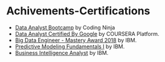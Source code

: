 # Achivements-Certifications
- [Data Analyst Bootcamp]() by Coding Ninja
- [Data Analyst Certified By Google](https://www.coursera.org/account/accomplishments/professional-cert/E6CN9UAYRMFS?utm_source=link&utm_medium=certificate&utm_content=cert_image&utm_campaign=pdf_header_button&utm_product=prof) by COURSERA Platform.
- [Big Data Engineer - Mastery Award 2018](https://www.credly.com/badges/0cff1fc9-95d2-4e0b-b80e-cd135bf10da4/linked_in_profile) by IBM.
- [Predictive Modeling Fundamentals I](https://courses.cognitiveclass.ai/certificates/53a70d0a2f9b48a9bf8a27a94086d2e1) by IBM.
- [Business Intelligence Analyst](https://www.credly.com/badges/818b0f89-f427-49a5-b3c9-b257b72523b7/linked_i) by IBM.

